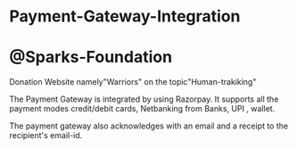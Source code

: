 # Payment-Gateway-Integration
# @Sparks-Foundation
Donation Website namely"Warriors" on the topic"Human-trakiking"

The Payment Gateway is integrated by using Razorpay. It supports all the payment modes credit/debit cards, Netbanking from Banks, UPI , wallet.

The payment gateway also acknowledges with an email and a receipt to the recipient's email-id.
